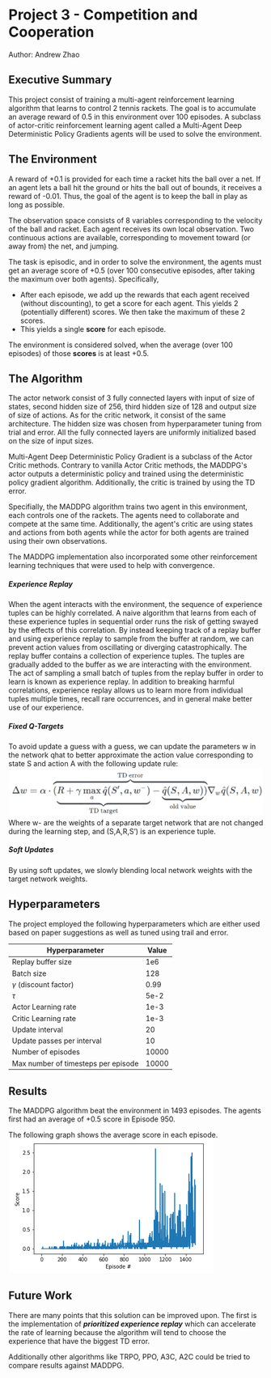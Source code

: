 # Project 3 - Competition and Cooperation

Author: Andrew Zhao

## Executive Summary

This project consist of training a multi-agent reinforcement learning algorithm that learns to control 2 tennis rackets. The goal is to accumulate an average reward of 0.5 in this environment over 100 episodes. A subclass of actor-critic reinforcement learning agent called a Multi-Agent Deep Deterministic Policy Gradients agents will be used to solve the environment.

## The Environment

A reward of +0.1 is provided for each time a racket hits the ball over a net. If an agent lets a ball hit the ground or hits the ball out of bounds, it receives a reward of -0.01. Thus, the goal of the agent is to keep the ball in play as long as possible.

The observation space consists of 8 variables corresponding to the velocity of the ball and racket. Each agent receives its own local observation. Two continuous actions are available, corresponding to movement toward (or away from) the net, and jumping.

The task is episodic, and in order to solve the environment, the  agents must get an average score of +0.5 (over 100 consecutive episodes, after taking the maximum over both agents). Specifically,

- After each episode, we add up the rewards that each agent received  (without discounting), to get a score for each agent. This yields 2  (potentially different) scores. We then take the maximum of these 2  scores.
- This yields a single **score** for each episode.

The environment is considered solved, when the average (over 100 episodes) of those **scores** is at least +0.5.

## The Algorithm

The actor network consist of 3 fully connected layers with input of size of states, second hidden size of 256, third hidden size of 128 and output size of size of actions. As for the critic network, it consist of the same architecture. The hidden size was chosen from hyperparameter tuning from trial and error. All the fully connected layers are uniformly initialized based on the size of input sizes.

Multi-Agent Deep Deterministic Policy Gradient is a subclass of the Actor Critic methods. Contrary to vanilla Actor Critic methods, the MADDPG's actor outputs a deterministic policy and trained using the deterministic policy gradient algorithm. Additionally, the critic is trained by using the TD error. 

Specifially, the MADDPG algorithm trains two agent in this environment, each controls one of the rackets. The agents need to collaborate and compete at the same time. Additionally, the agent's critic are using states and actions from both agents while the actor for both agents are trained using their own observations. 

The MADDPG implementation also incorporated some other reinforcement learning techniques that were used to help with convergence.

##### Experience Replay

When the agent interacts with the environment, the sequence of experience tuples can be highly correlated. A naive algorithm that learns from each of these experience tuples in sequential order runs the risk of getting swayed by the effects of this correlation. By instead keeping track of a replay buffer and using experience replay to sample from the buffer at random, we can prevent action values from oscillating or diverging catastrophically. The replay buffer contains a collection of experience tuples. The tuples are gradually added to the buffer as we are interacting with the environment. The act of sampling a small batch of tuples from the replay buffer in order to learn is known as experience replay. In addition to breaking harmful correlations, experience replay allows us to learn more from individual tuples multiple times, recall rare occurrences, and in general make better use of our experience.

##### Fixed Q-Targets

To avoid update a guess with a guess, we can update the parameters w in the network qhat to better
approximate the action value corresponding to state S and action A with the following update
rule:
![](Fixed_Q_Targets.jpg)
Where w- are the weights of a separate target network that are not changed during the learning
step, and (S,A,R,S’) is an experience tuple.

##### Soft Updates

By using soft updates, we slowly blending local network weights with the target network weights.

## Hyperparameters

The project employed the following hyperparameters which are either used based on paper suggestions as well as tuned using trail and error.

| Hyperparameter                      | Value |
| ----------------------------------- | ----- |
| Replay buffer size                  | 1e6   |
| Batch size                          | 128   |
| $\gamma$ (discount factor)          | 0.99  |
| $\tau$                              | 5e-2  |
| Actor Learning rate                 | 1e-3  |
| Critic Learning rate                | 1e-3  |
| Update interval                     | 20    |
| Update passes per interval          | 10    |
| Number of episodes                  | 10000 |
| Max number of timesteps per episode | 10000 |

## Results

The MADDPG algorithm beat the environment in 1493 episodes. The agents first had an average of +0.5 score in Episode 950. 

The following graph shows the average score in each episode. 
![](scores.png)

## Future Work

There are many points that this solution can be improved upon.
The first is the implementation of ***prioritized experience replay*** which can accelerate the rate of learning because the algorithm will tend to choose the experience that have the biggest TD error.

Additionally other algorithms like TRPO, PPO, A3C, A2C could be tried to compare results against MADDPG.